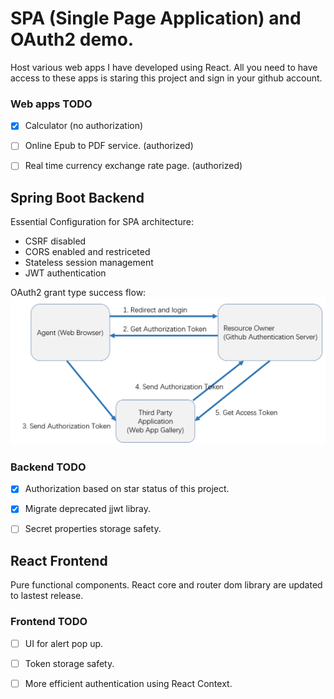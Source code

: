 # **SPA (Single Page  Application) and OAuth2 demo.**

Host various web apps I have developed using React. All you need to have access to these apps is staring this project and sign in your github account.

### Web apps TODO
- [x] Calculator (no authorization)
- [ ] Online Epub to PDF service. (authorized)
- [ ] Real time currency exchange rate page. (authorized)


## **Spring Boot Backend**
Essential Configuration for SPA architecture:
* CSRF disabled
* CORS enabled and restriceted
* Stateless session management 
* JWT authentication

OAuth2 grant type success flow:
![OAuth2 grant type success flow](./pic/OAuth2%20grant%20type%20flow.png) 

### Backend TODO 
- [x] Authorization based on star status of this project.
- [x] Migrate deprecated jjwt libray.
- [ ] Secret properties storage safety.




## **React Frontend**
Pure functional components. React core and router dom library are updated to lastest release. 

### Frontend TODO 
- [ ] UI for alert pop up.
- [ ] Token storage safety.
- [ ] More efficient authentication using React Context.



